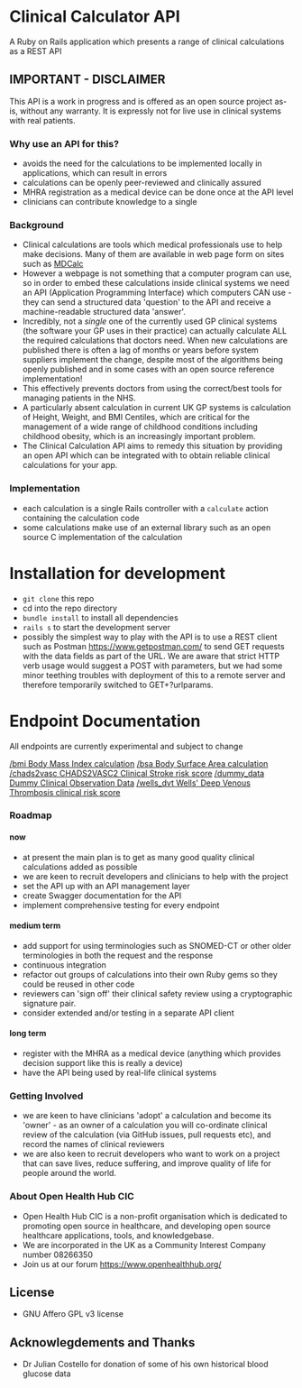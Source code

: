 # Clinical Calculator API

A Ruby on Rails application which presents a range of clinical calculations as a REST API

## IMPORTANT - DISCLAIMER
This API is a work in progress and is offered as an open source project as-is, without any warranty. It is expressly not for live use in clinical systems with real patients.

### Why use an API for this?
* avoids the need for the calculations to be implemented locally in applications, which can result in errors
* calculations can be openly peer-reviewed and clinically assured
* MHRA registration as a medical device can be done once at the API level
* clinicians can contribute knowledge to a single

### Background
* Clinical calculations are tools which medical professionals use to help make decisions. Many of them are available in web page form on sites such as [MDCalc](https://www.mdcalc.com/)
* However a webpage is not something that a computer program can use, so in order to embed these calculations inside clinical systems we need an API (Application Programming Interface) which computers CAN use - they can send a structured data 'question' to the API and receive a machine-readable structured data 'answer'.
* Incredibly, not a *single* one of the currently used GP clinical systems (the software your GP uses in their practice) can actually calculate ALL the required calculations that doctors need. When new calculations are published there is often a lag of months or years before system suppliers implement the change, despite most of the algorithms being openly published and in some cases with an open source reference implementation!
* This effectively prevents doctors from using the correct/best tools for managing patients in the NHS.
* A particularly absent calculation in current UK GP systems is calculation of Height, Weight, and BMI Centiles, which are critical for the management of a wide range of childhood conditions including childhood obesity, which is an increasingly important problem.
* The Clinical Calculation API aims to remedy this situation by providing an open API which can be integrated with to obtain reliable clinical calculations for your app.

### Implementation
* each calculation is a single Rails controller with a `calculate` action containing the calculation code
* some calculations make use of an external library such as an open source C implementation of the calculation

# Installation for development
* `git clone` this repo
* cd into the repo directory
* `bundle install` to install all dependencies
* `rails s` to start the development server
* possibly the simplest way to play with the API is to use a REST client such as Postman https://www.getpostman.com/ to send GET requests with the data fields as part of the URL. We are aware that strict HTTP verb usage would suggest a POST with parameters, but we had some minor teething troubles with deployment of this to a remote server and therefore temporarily switched to GET+?urlparams.

# Endpoint Documentation
All endpoints are currently experimental and subject to change

[/bmi               Body Mass Index calculation](docs/endpoints/bmi.md)
[/bsa               Body Surface Area calculation](docs/endpoints/bsa.md)
[/chads2vasc        CHADS2VASC2 Clinical Stroke risk score](docs/endpoints/chads2vasc.md)
[/dummy_data        Dummy Clinical Observation Data](docs/endpoints/dummy_data.md)
[/wells_dvt         Wells' Deep Venous Thrombosis clinical risk score](docs/endpoints/wells_dvt.md)

### Roadmap
#### now
* at present the main plan is to get as many good quality clinical calculations added as possible
* we are keen to recruit developers and clinicians to help with the project
* set the API up with an API management layer
* create Swagger documentation for the API
* implement comprehensive testing for every endpoint
#### medium term
* add support for using terminologies such as SNOMED-CT or other older terminologies in both the request and the response
* continuous integration
* refactor out groups of calculations into their own Ruby gems so they could be reused in other code
* reviewers can 'sign off' their clinical safety review using a cryptographic signature pair.
* consider extended and/or testing in a separate API client
#### long term
* register with the MHRA as a medical device (anything which provides decision support like this is really a device)
* have the API being used by real-life clinical systems

### Getting Involved
* we are keen to have clinicians 'adopt' a calculation and become its 'owner' - as an owner of a calculation you will co-ordinate clinical review of the calculation (via GitHub issues, pull requests etc), and record the names of clinical reviewers
* we are also keen to recruit developers who want to work on a project that can save lives, reduce suffering, and improve quality of life for people around the world.

### About Open Health Hub CIC
* Open Health Hub CIC is a non-profit organisation which is dedicated to promoting open source in healthcare, and developing open source healthcare applications, tools, and knowledgebase.
* We are incorporated in the UK as a Community Interest Company number 08266350
* Join us at our forum https://www.openhealthhub.org/

## License
* GNU Affero GPL v3 license

## Acknowlegdements and Thanks
* Dr Julian Costello for donation of some of his own historical blood glucose data
